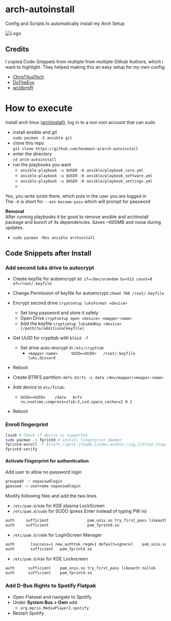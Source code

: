 # arch-autoinstall
Config and Scripts to automatically install my Arch Setup

![Logo](https://i.imgur.com/yAyr3S2.png)

## Credits

I copied  Code-Snippets from multiple from multiple Github Authors, which i want to highlight. They helped making this an easy setup for my own config:

- [ChrisTitusTech](https://github.com/ChrisTitusTech/ArchTitus)
- [DoTheEvo](https://github.com/DoTheEvo/ansible-arch)
- [wrzlbrmft](https://github.com/wrzlbrmft/arch-install)


# How to execute

install arch linux ([archinstall](https://github.com/archlinux/archinstall)), log in to a non root account that can sudo

* install ansible and git<br>
  `sudo pacman -S ansible git`
*  clone this repo<br>
  `git clone https://github.com/heumann-a/arch-autoinstall`
* enter the directory<br>
  `cd arch-autoinstall`
* run the playbooks you want
    * `ansible-playbook -u $USER -K ansible/playbook_core.yml`
    * `ansible-playbook -u $USER -K ansible/playbook_software.yml`
    * `ansible-playbook -u $USER -K ansible/playbook_settings.yml`
    * 
Yes, you write `$USER` there, which puts in the user you are logged in <br> The `-K` is short for `--ask-become-pass` which will prompt for password

**Removal**<br>
After running playbooks it be good to remove ansible and archinstall package and bunch of its dependencies. Saves \~600MB and noise during updates.

* `sudo pacman -Rns ansible archinstall`


## Code Snippets after Install


### Add second luks drive to autocrypt
 
- Create keyfile for autoencrypt `dd if=/dev/urandom bs=512 count=8 of=/root/.keyfile`
- Change Permission of keyfile for autoencrypt `chmod 700 /root/.keyfile`
- Encrypt second drive `cryptsetup luksFormat <device>` 
  - Set long password and store it safely
  - Open Drive `cryptsetup open <device> <mapper-name>`
  - Add the keyfile `cryptsetup luksAddKey <device> [/path/to/additionalkeyfile]`

- Get UUID for crypttab with `blkid -f`
  - Set drive auto-encrypt in `/etc/crypttab`
    - `<mapper-name>      UUID=<UUID>   /root/.keyfile   luks,discard`
- Reboot
- Create BTRFS partition: `mkfs.btrfs -L data /dev/mapper/<mapper-name>`
- Add device to `etc/fstab`:
  - `UUID=<UUID>    /data   brfs  rw,noatime,compress=zlib:3,ssd,space_cache=v2 0 2`
- Reboot

### Enroll fingerprint

```bash
lsusb # Check if device is supported
sudo pacman -S fprintd # install fingerprint daemon
fprintd-enroll -f #{left,right}-{thumb,{index,middle,ring,little}-finger} # install specific finger
fprintd-verify 
```
 
#### Activate Fingerprint for authentication

Add user to allow no password login

```bash
groupadd -r nopasswdlogin
gpasswd -a username nopasswdlogin
```


Modify following files and add the two lines

- `/etc/pam.d/kde` for KDE plasma LockScreen
- `/etc/pam.d/sudo` for SUDO (press Enter instead of typing PW in)

```bash
auth     sufficient 		        pam_unix.so try_first_pass likeauth nullok
auth     sufficient 		        pam_fprintd.so
```

- `/etc/pam.d/sddm` for LoginScreen Manager
```bash
auth 	   [success=1 new_authtok_reqd=1 default=ignore]  	pam_unix.so try_first_pass likeauth nullok
auth 	   sufficient  	pam_fprintd.so
```
 
 - `/etc/pam.d/kde` for KDE Lockscreen
```bash
auth      sufficient  	pam_unix.so try_first_pass likeauth nullok
auth      sufficient  	pam_fprintd.so
```


### Add D-Bus Rights to Spotify Flatpak 

-  Open Flatseal and navigate to Spotify
-  Under **System Bus > Own** add
   - `org.mpris.MediaPlayer2.spotify`
 - Restart Spotify

```bash

```


```bash

```
